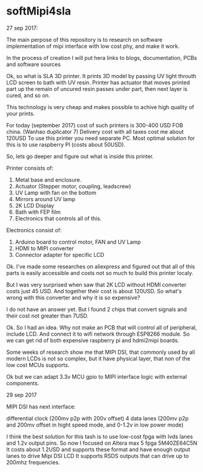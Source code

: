 # softMipi4sla

27 sep 2017:

The main perpose of this repository is to research on software implementation of mipi
interface with low cost phy, and make it work.

In the process of creation I will put hera links to blogs, documentation, PCBs and software sources

Ok, so what is SLA 3D printer. It prints 3D model by passing UV light throuth LCD screen to bath with UV resin.
Printer has actuator that moves printed part up the remain of uncured resin passes under part, then next layer is cured, and so on.

This technology is very cheap and makes possible to achive high quality of your prints.

For today (september 2017) cost of such printers is 300-400 USD FOB china. (Wanhao duplicator 7)
Delivery cost with all taxes cost me about 120USD
To use this printer you need separate PC. Most optimal solution for this is to use raspberry PI (costs about 50USD).

So, lets go deeper and figure out what is inside this printer.
<todo Insert link to ictures>

Printer consists of:
1. Metal base and enclosure.
2. Actuator (Stepper motor, coupling, leadscrew)
3. UV Lamp with fan on the bottom
4. Mirrors around UV lamp
5. 2K LCD Display
6. Bath with FEP film
7. Electronics that controls all of this.

Electronics consist of:
1. Arduino board to control motor, FAN and UV Lamp
2. HDMI to MIPI converter
3. Connector adapter for specific LCD

Ok. I've made some researches on aliexpress and figured out that all of this parts is easily accessible and costs not so much to build this printer localy.

But I was very surprised when saw that 2K LCD without HDMI converter costs just 45 USD. And together their cost is about 120USD.
So what's wrong with this converter and why it is so expensive?

I do not have an answer yet. But I found 2 chips that convert signals and their cost not greater than 7USD.

Ok. So I had an idea. Why not make an PCB that will control all of peripheral, include LCD. And connect it to wifi network through ESP8266 module. So we can get rid of both expensive raspberry pi and hdmi2mipi boards. 

Some weeks of research show me that MIPI DSI, that commonly used by all modern LCDs is not so complex, but it have physical layer, that non of the low cost MCUs supports. 

Ok but we can adapt 3.3v MCU gpio to MIPI interface logic with external components.

29 sep 2017

MIPI DSI has next interface:

differential clock (200mv p2p with 200v offset)
4 data lanes (200mv p2p and 200mv offset in hight speed mode, and 0-1.2v in low power mode)

I think the best solution for this tash is to use low-cost fpga with lvds lanes and 1.2v output pins.
So now I focused on Altera max 5 fpga 5M40ZE64C5N
It costs about 1.2USD and supports these format and have enough output lanes to drive Mipi DSI LCD
It supports RSDS outputs that can drive up to 200mhz frequencies.
